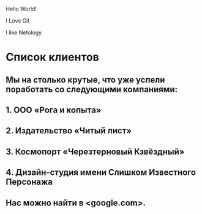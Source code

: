 Hello World!

I Love Git

I like Netology

# Список клиентов 

## Мы на столько крутые, что уже успели поработать со следующими компаниями: 

## 1. ООО «Рога и копыта» 
## 2. Издательство «Читый лист» 
## 3. Космопорт «Черезтерновый Кзвёздный» 
## 4. Дизайн-студия имени Слишком Известного Персонажа 

## Нас можно найти в <google.com>. 